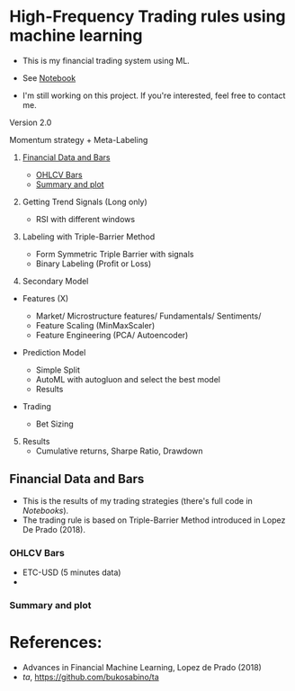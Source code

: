 # High-Frequency Trading rules using machine learning 


- This is my financial trading system using ML.

- See [Notebook](ETCUSD-trading-ML.ipynb)

- I'm still working on this project. If you're interested, feel free to contact me.

Version 2.0

Momentum strategy + Meta-Labeling

1. [Financial Data and Bars](#financial-data-and-bars)

    - [OHLCV Bars](#ohlcv-bars)
    - [Summary and plot](#summary-and-plot)

2. Getting Trend Signals (Long only)
    - RSI with different windows

3. Labeling with Triple-Barrier Method
    - Form Symmetric Triple Barrier with signals
    - Binary Labeling (Profit or Loss)


4. Secondary Model

- Features (X)
    - Market/ Microstructure features/ Fundamentals/ Sentiments/
    - Feature Scaling (MinMaxScaler)
    - Feature Engineering (PCA/ Autoencoder)
    
- Prediction Model
    - Simple Split
    - AutoML with autogluon and select the best model
    - Results
    
- Trading
    - Bet Sizing
 
5. Results
    - Cumulative returns, Sharpe Ratio, Drawdown

## Financial Data and Bars

 - This is the results of my trading strategies (there's full code in *Notebooks*).
 - The trading rule is based on Triple-Barrier Method introduced in Lopez De Prado (2018).

### OHLCV Bars
- ETC-USD (5 minutes data)
- 
### Summary and plot


# References: 
- Advances in Financial Machine Learning, Lopez de Prado (2018)
- *ta*, https://github.com/bukosabino/ta

